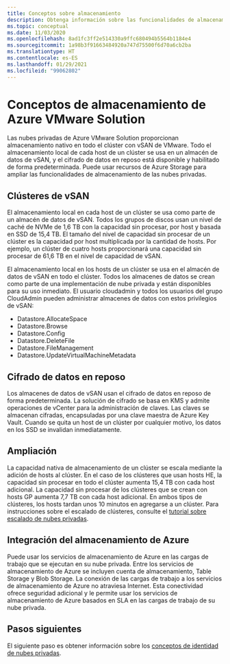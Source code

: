 ```yaml
---
title: Conceptos sobre almacenamiento
description: Obtenga información sobre las funcionalidades de almacenamiento principales en las nubes privadas de Azure VMware Solution.
ms.topic: conceptual
ms.date: 11/03/2020
ms.openlocfilehash: 8ad1fc3ff2e514330a9ffc680494b5564b1184e4
ms.sourcegitcommit: 1a98b3f91663484920a747d75500f6d70a6cb2ba
ms.translationtype: HT
ms.contentlocale: es-ES
ms.lasthandoff: 01/29/2021
ms.locfileid: "99062802"
---
```

#  <a name="azure-vmware-solution-storage-concepts"></a>Conceptos de almacenamiento de Azure VMware Solution

Las nubes privadas de Azure VMware Solution proporcionan almacenamiento nativo en todo el clúster con vSAN de VMware. Todo el almacenamiento local de cada host de un clúster se usa en un almacén de datos de vSAN, y el cifrado de datos en reposo está disponible y habilitado de forma predeterminada. Puede usar recursos de Azure Storage para ampliar las funcionalidades de almacenamiento de las nubes privadas.

## <a name="vsan-clusters"></a>Clústeres de vSAN

El almacenamiento local en cada host de un clúster se usa como parte de un almacén de datos de vSAN. Todos los grupos de discos usan un nivel de caché de NVMe de 1,6 TB con la capacidad sin procesar, por host y basada en SSD de 15,4 TB. El tamaño del nivel de capacidad sin procesar de un clúster es la capacidad por host multiplicada por la cantidad de hosts. Por ejemplo, un clúster de cuatro hosts proporcionará una capacidad sin procesar de 61,6 TB en el nivel de capacidad de vSAN.

El almacenamiento local en los hosts de un clúster se usa en el almacén de datos de vSAN en todo el clúster. Todos los almacenes de datos se crean como parte de una implementación de nube privada y están disponibles para su uso inmediato. El usuario cloudadmin y todos los usuarios del grupo CloudAdmin pueden administrar almacenes de datos con estos privilegios de vSAN:
- Datastore.AllocateSpace
- Datastore.Browse
- Datastore.Config
- Datastore.DeleteFile
- Datastore.FileManagement
- Datastore.UpdateVirtualMachineMetadata

## <a name="data-at-rest-encryption"></a>Cifrado de datos en reposo

Los almacenes de datos de vSAN usan el cifrado de datos en reposo de forma predeterminada. La solución de cifrado se basa en KMS y admite operaciones de vCenter para la administración de claves. Las claves se almacenan cifradas, encapsuladas por una clave maestra de Azure Key Vault. Cuando se quita un host de un clúster por cualquier motivo, los datos en los SSD se invalidan inmediatamente.

## <a name="scaling"></a>Ampliación

La capacidad nativa de almacenamiento de un clúster se escala mediante la adición de hosts al clúster. En el caso de los clústeres que usan hosts HE, la capacidad sin procesar en todo el clúster aumenta 15,4 TB con cada host adicional. La capacidad sin procesar de los clústeres que se crean con hosts GP aumenta 7,7 TB con cada host adicional. En ambos tipos de clústeres, los hosts tardan unos 10 minutos en agregarse a un clúster. Para instrucciones sobre el escalado de clústeres, consulte el [tutorial sobre escalado de nubes privadas][tutorial-scale-private-cloud].

## <a name="azure-storage-integration"></a>Integración del almacenamiento de Azure

Puede usar los servicios de almacenamiento de Azure en las cargas de trabajo que se ejecutan en su nube privada. Entre los servicios de almacenamiento de Azure se incluyen cuenta de almacenamiento, Table Storage y Blob Storage. La conexión de las cargas de trabajo a los servicios de almacenamiento de Azure no atraviesa Internet. Esta conectividad ofrece seguridad adicional y le permite usar los servicios de almacenamiento de Azure basados en SLA en las cargas de trabajo de su nube privada.

## <a name="next-steps"></a>Pasos siguientes

El siguiente paso es obtener información sobre los [conceptos de identidad de nubes privadas][concepts-identity].

<!-- LINKS - external-->

<!-- LINKS - internal -->
[tutorial-scale-private-cloud]: ./tutorial-scale-private-cloud.md
[concepts-identity]: ./concepts-identity.md
